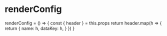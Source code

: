 # renderConfig

renderConfig = () => {
    const { header } = this.props
    return header.map(h => {
      return {
        name: h,
        dataKey: h,
      }
    })
  }
